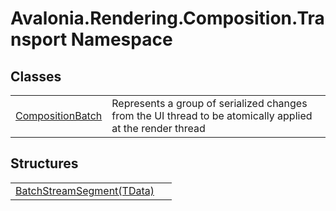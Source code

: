 # Avalonia.Rendering.Composition.Transport Namespace






## Classes
<table>
<tr>
<td><a href="T_Avalonia_Rendering_Composition_Transport_CompositionBatch">CompositionBatch</a></td>
<td>Represents a group of serialized changes from the UI thread to be atomically applied at the render thread</td>
</tr>
</table>

## Structures
<table>
<tr>
<td><a href="T_Avalonia_Rendering_Composition_Transport_BatchStreamSegment_1">BatchStreamSegment(TData)</a></td>
<td> </td>
</tr>
</table>
